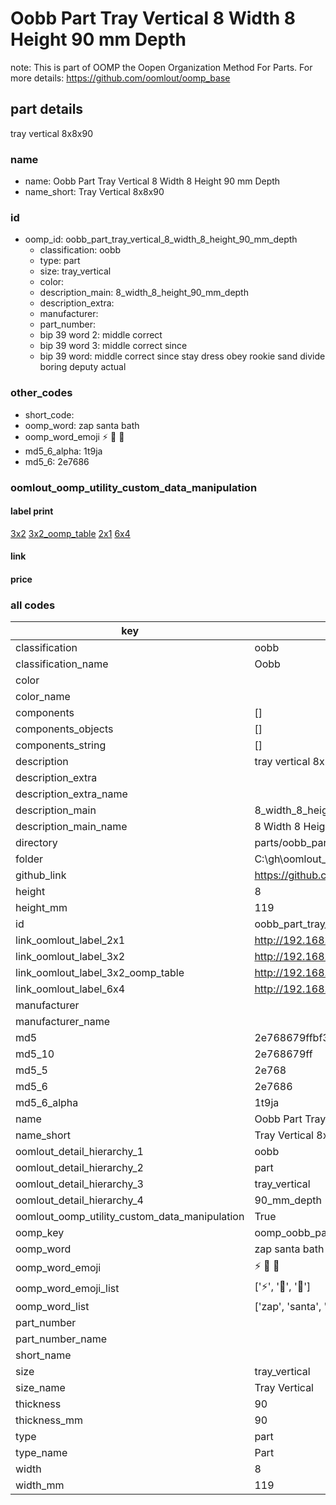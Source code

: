 # Oobb Part Tray Vertical 8 Width 8 Height 90 mm Depth  

note: This is part of OOMP the Oopen Organization Method For Parts. For more details: https://github.com/oomlout/oomp_base

##  part details
  



tray vertical 8x8x90



### name
* name: Oobb Part Tray Vertical 8 Width 8 Height 90 mm Depth
* name_short: Tray Vertical 8x8x90 
### id
* oomp_id: oobb_part_tray_vertical_8_width_8_height_90_mm_depth
  * classification: oobb
  * type: part
  * size: tray_vertical
  * color: 
  * description_main: 8_width_8_height_90_mm_depth
  * description_extra: 
  * manufacturer: 
  * part_number: 
  * bip 39 word 2: middle correct
  * bip 39 word 3: middle correct since
  * bip 39 word: middle correct since stay dress obey rookie sand divide boring deputy actual

### other_codes
* short_code: 
* oomp_word: zap santa bath
* oomp_word_emoji :zap: :santa: :bath:
* md5_6_alpha: 1t9ja
* md5_6: 2e7686






### oomlout_oomp_utility_custom_data_manipulation
#### label print
[3x2](http://192.168.1.245:1112/?label=oomp%201t9ja)
[3x2_oomp_table](http://192.168.1.108:1112/?label=oomp%201t9ja)
[2x1](http://192.168.1.242:1112/?label=oomp%201t9ja)
[6x4](http://192.168.1.55:1112/?label=oomp%201t9ja)    

#### link

                              

#### price







### all codes 
| key | value |  
| --- | --- |  
| classification | oobb |  
| classification_name | Oobb |  
| color |  |  
| color_name |  |  
| components | [] |  
| components_objects | [] |  
| components_string | [] |  
| description | tray vertical 8x8x90 |  
| description_extra |  |  
| description_extra_name |  |  
| description_main | 8_width_8_height_90_mm_depth |  
| description_main_name | 8 Width 8 Height 90 mm Depth |  
| directory | parts/oobb_part_tray_vertical_8_width_8_height_90_mm_depth |  
| folder | C:\gh\oomlout_oobb_version_4_generated_parts\parts\oobb_part_tray_vertical_8_width_8_height_90_mm_depth |  
| github_link | https://github.com/oomlout/oomlout_oomp_part_src/tree/main/parts/oobb_part_tray_vertical_8_width_8_height_90_mm_depth |  
| height | 8 |  
| height_mm | 119 |  
| id | oobb_part_tray_vertical_8_width_8_height_90_mm_depth |  
| link_oomlout_label_2x1 | http://192.168.1.242:1112/?label=oomp%201t9ja |  
| link_oomlout_label_3x2 | http://192.168.1.245:1112/?label=oomp%201t9ja |  
| link_oomlout_label_3x2_oomp_table | http://192.168.1.108:1112/?label=oomp%201t9ja |  
| link_oomlout_label_6x4 | http://192.168.1.55:1112/?label=oomp%201t9ja |  
| manufacturer |  |  
| manufacturer_name |  |  
| md5 | 2e768679ffbf377a5fa15d4f924c2462 |  
| md5_10 | 2e768679ff |  
| md5_5 | 2e768 |  
| md5_6 | 2e7686 |  
| md5_6_alpha | 1t9ja |  
| name | Oobb Part Tray Vertical 8 Width 8 Height 90 mm Depth |  
| name_short | Tray Vertical 8x8x90  |  
| oomlout_detail_hierarchy_1 | oobb |  
| oomlout_detail_hierarchy_2 | part |  
| oomlout_detail_hierarchy_3 | tray_vertical |  
| oomlout_detail_hierarchy_4 | 90_mm_depth |  
| oomlout_oomp_utility_custom_data_manipulation | True |  
| oomp_key | oomp_oobb_part_tray_vertical_8_width_8_height_90_mm_depth |  
| oomp_word | zap santa bath |  
| oomp_word_emoji | :zap: :santa: :bath: |  
| oomp_word_emoji_list | [':zap:', ':santa:', ':bath:'] |  
| oomp_word_list | ['zap', 'santa', 'bath'] |  
| part_number |  |  
| part_number_name |  |  
| short_name |  |  
| size | tray_vertical |  
| size_name | Tray Vertical |  
| thickness | 90 |  
| thickness_mm | 90 |  
| type | part |  
| type_name | Part |  
| width | 8 |  
| width_mm | 119 |  
